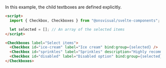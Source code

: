 In this example, the child textboxes are defined explicitly.

<!-- prettier-ignore -->
```html
<script>
  import { Checkbox, Checkboxes } from "@onsvisual/svelte-components";

  let selected = []; // An array of the selected items
</script>

<Checkboxes label="Select items">
  <Checkbox id="ice-cream" label="Ice cream" bind:group={selected} />
  <Checkbox id="sprinkles" label="Sprinkles" description="Highly recommended!" bind:group={selected} />
  <Checkbox id="disabled" label="Disabled option" bind:group={selected} />
</Checkboxes>
```
